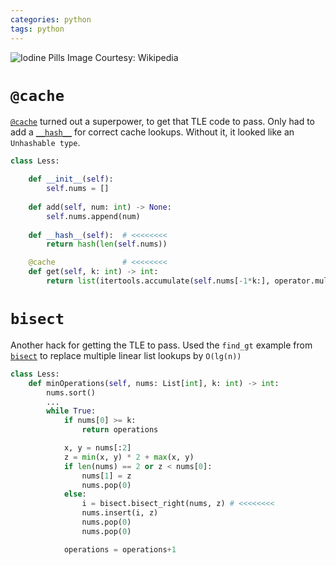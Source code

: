 ```yaml
---
categories: python
tags: python
---
```

![Iodine Pills](https://upload.wikimedia.org/wikipedia/commons/thumb/f/f1/Iodine_pills.jpg/1280px-Iodine_pills.jpg)
Image Courtesy: Wikipedia
# `@cache`
[`@cache`](https://docs.python.org/3/library/functools.html) turned out a superpower, to get that TLE code to pass. Only had to add a [`__hash__`](https://docs.python.org/3.9/reference/datamodel.html#object.__hash__) for correct cache lookups. Without it, it looked like an `Unhashable type`.

```python
class Less:

    def __init__(self):
        self.nums = []
    
    def add(self, num: int) -> None:
        self.nums.append(num)
    
    def __hash__(self):  # <<<<<<<<
        return hash(len(self.nums))

    @cache               # <<<<<<<<
    def get(self, k: int) -> int:
        return list(itertools.accumulate(self.nums[-1*k:], operator.mul))[-1]
```

# `bisect`
Another hack for getting the TLE to pass. Used the `find_gt` example from [`bisect`](https://docs.python.org/3/library/bisect.html) to replace multiple linear list lookups by `O(lg(n))`

```python
class Less:
    def minOperations(self, nums: List[int], k: int) -> int:
        nums.sort()
        ...
        while True:
            if nums[0] >= k:
                return operations

            x, y = nums[:2]
            z = min(x, y) * 2 + max(x, y)
            if len(nums) == 2 or z < nums[0]:
                nums[1] = z
                nums.pop(0)
            else:
                i = bisect.bisect_right(nums, z) # <<<<<<<<
                nums.insert(i, z)
                nums.pop(0)
                nums.pop(0)

            operations = operations+1
```


